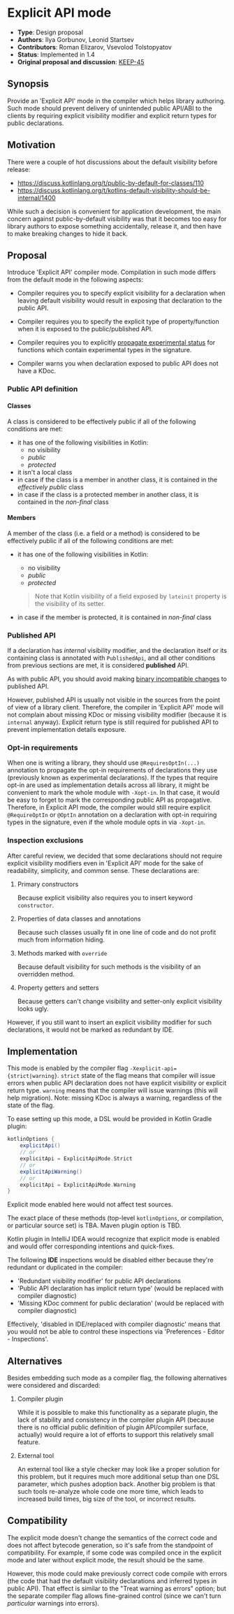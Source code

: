 # Explicit API mode

* **Type**: Design proposal
* **Authors**: Ilya Gorbunov, Leonid Startsev
* **Contributors**: Roman Elizarov, Vsevolod Tolstopyatov
* **Status**: Implemented in 1.4
* **Original proposal and discussion**: [KEEP-45](https://github.com/Kotlin/KEEP/issues/45)

## Synopsis

Provide an 'Explicit API' mode in the compiler which helps library authoring.
Such mode should prevent delivery of unintended public API/ABI to the clients by requiring explicit visibility modifier and explicit return types for public declarations.

## Motivation

There were a couple of hot discussions about the default visibility before release:

* https://discuss.kotlinlang.org/t/public-by-default-for-classes/110
* https://discuss.kotlinlang.org/t/kotlins-default-visibility-should-be-internal/1400

While such a decision is convenient for application development, the main concern against public-by-default visibility was that it becomes too easy for library authors to expose something accidentally, release it, and then have to make breaking changes to hide it back.

## Proposal

Introduce 'Explicit API' compiler mode. Compilation in such mode differs from the default mode in the following aspects:

* Compiler requires you to specify explicit visibility for a declaration when leaving default visibility would result in exposing that declaration to the public API.

* Compiler requires you to specify the explicit type of property/function when it is exposed to the public/published API.

* Compiler requires you to explicitly [propagate experimental status](https://kotlinlang.org/docs/reference/experimental.html#propagating-use) for functions which contain experimental types in the signature.

* Compiler warns you when declaration exposed to public API does not have a KDoc.

### Public API definition

#### Classes

A class is considered to be effectively public if all of the following conditions are met:

 - it has one of the following visibilities in Kotlin:
    - no visibility
    - *public*
    - *protected*
 - it isn't a local class
 - in case if the class is a member in another class, it is contained in the *effectively public* class
 - in case if the class is a protected member in another class, it is contained in the *non-final* class

#### Members

A member of the class (i.e. a field or a method) is considered to be effectively public
if all of the following conditions are met:

 - it has one of the following visibilities in Kotlin:
    - no visibility
    - *public*
    - *protected*

    > Note that Kotlin visibility of a field exposed by `lateinit` property is the visibility of its setter.

 - in case if the member is protected, it is contained in *non-final* class

### Published API

If a declaration has *internal* visibility modifier, and the declaration itself or its containing class is annotated with `PublishedApi`, and all other conditions from previous sections are met, it is considered **published** API.

As with public API, you should avoid making [binary incompatible changes](https://github.com/JetBrains/kotlin/blob/master/libraries/tools/binary-compatibility-validator/ReadMe.md#what-makes-an-incompatible-change-to-the-public-binary-api) to published API.

However, published API is usually not visible in the sources from the point of view of a library client. Therefore, the compiler in 'Explicit API' mode will not complain about missing KDoc or missing visibility modifier (because it is `internal` anyway). Explicit return type is still required for published API to prevent implementation details exposure.

### Opt-in requirements

When one is writing a library, they should use `@RequiresOptIn(...)` annotation to propagate the opt-in requirements of declarations they use (previously known as experimental declarations).
If the types that require opt-in are used as implementation details across all library, it might be convenient to mark the whole module with `-Xopt-in`.
In that case, it would be easy to forget to mark the corresponding public API as propagative.
Therefore, in Explicit API mode, the compiler would still require explicit `@RequireOptIn` or `@OptIn` annotation on a declaration with opt-in requiring types in the signature, even if the whole module opts in via `-Xopt-in`.

### Inspection exclusions

After careful review, we decided that some declarations should not require explicit visibility modifiers even in 'Explicit API' mode for the sake of readability, simplicity, and common sense. These declarations are:

1. Primary constructors

    Because explicit visibility also requires you to insert keyword `constructor`.

2. Properties of data classes and annotations

    Because such classes usually fit in one line of code and do not profit much from information hiding.

3. Methods marked with `override`

    Because default visibility for such methods is the visibility of an overridden method.

4. Property getters and setters

    Because getters can't change visibility and setter-only explicit visibility looks ugly.

However, if you still want to insert an explicit visibility modifier for such declarations, it would not be marked as redundant by IDE.

## Implementation

This mode is enabled by the compiler flag `-Xexplicit-api={strict|warning}`. `strict` state of the flag means that compiler will issue errors when public API declaration does not have explicit visibility or explicit return type.
`warning` means that the compiler will issue warnings (this will help migration).
Note: missing KDoc is always a warning, regardless of the state of the flag.

To ease setting up this mode, a DSL would be provided in Kotlin Gradle plugin:

```gradle
kotlinOptions {
    explicitApi()
    // or
    explicitApi = ExplicitApiMode.Strict
    // or
    explicitApiWarning()
    // or
    explicitApi = ExplicitApiMode.Warning
}
```
Explicit mode enabled here would not affect test sources.

The exact place of these methods (top-level `kotlinOptions`, or compilation, or particular source set) is TBA. Maven plugin option is TBD.

Kotlin plugin in IntelliJ IDEA would recognize that explicit mode is enabled and would offer corresponding intentions and quick-fixes.

The following **IDE** inspections would be disabled either because they're redundant or duplicated in the compiler:

* 'Redundant visibility modifier' for public API declarations
* 'Public API declaration has implicit return type' (would be replaced with compiler diagnostic)
* 'Missing KDoc comment for public declaration' (would be replaced with compiler diagnostic)

Effectively, 'disabled in IDE/replaced with compiler diagnostic' means that you would not be able to control these inspections via 'Preferences - Editor - Inspections'.

## Alternatives

Besides embedding such mode as a compiler flag, the following alternatives were considered and discarded:

1. Compiler plugin

    While it is possible to make this functionality as a separate plugin, the lack of stability and consistency in the compiler plugin API (because there is no official public definition of plugin API/compiler surface, actually) would require a lot of efforts to support this relatively small feature.

2. External tool

    An external tool like a style checker may look like a proper solution for this problem, but it requires much more additional setup than one DSL parameter, which pushes adoption back. Another big problem is that such tools re-analyze whole code one more time, which leads to increased build times, big size of the tool, or incorrect results.

## Compatibility

The explicit mode doesn't change the semantics of the correct code and does not affect bytecode generation, so it's safe from the standpoint of compatibility.
For example, if some code was compiled once in the explicit mode and later without explicit mode, the result should be the same.

However, this mode could make previously correct code compile with errors (the code that had the default visibility declarations and inferred types in public API).
That effect is similar to the "Treat warning as errors" option; but the separate compiler flag allows fine-grained control (since we can't turn _particular_ warnings into errors).